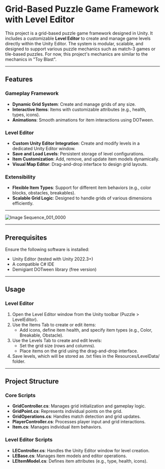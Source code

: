 # Grid-Based Puzzle Game Framework with Level Editor

This project is a grid-based puzzle game framework designed in Unity. It includes a customizable **Level Editor** to create and manage game levels directly within the Unity Editor. The system is modular, scalable, and designed to support various puzzle mechanics such as match-3 games or tile-based puzzles. For now, this project's mechanics are similar to the mechanics in "Toy Blast".

---

## Features

### Gameplay Framework
- **Dynamic Grid System**: Create and manage grids of any size.
- **Interactive Items**: Items with customizable attributes (e.g., health, types, icons).
- **Animations**: Smooth animations for item interactions using DOTween.

### Level Editor
- **Custom Unity Editor Integration**: Create and modify levels in a dedicated Unity Editor window.
- **Save and Load Levels**: Persistent storage of level configurations.
- **Item Customization**: Add, remove, and update item models dynamically.
- **Visual Map Editor**: Drag-and-drop interface to design grid layouts.

### Extensibility
- **Flexible Item Types**: Support for different item behaviors (e.g., color blocks, obstacles, breakables).
- **Scalable Grid Logic**: Designed to handle grids of various dimensions efficiently.

---

![Image Sequence_001_0000](https://github.com/user-attachments/assets/aff100ac-ff0b-42b5-91b7-9b7fbf8940c2)

---

## Prerequisites

Ensure the following software is installed:
- Unity Editor (tested with Unity 2022.3+)
- A compatible C# IDE
- Demigiant DOTween library (free version)

---

## Usage

### Level Editor
1. Open the Level Editor window from the Unity toolbar (Puzzle > LevelEditor).
2. Use the Items Tab to create or edit items:
   - Add icons, define item health, and specify item types (e.g., Color, Breakable, Obstacle).
3. Use the Levels Tab to create and edit levels:
   - Set the grid size (rows and columns).
   - Place items on the grid using the drag-and-drop interface.
4. Save levels, which will be stored as .txt files in the Resources/LevelData/ folder.

---

## Project Structure

### Core Scripts
- **GridController.cs**: Manages grid initialization and gameplay logic.
- **GridPoint.cs**: Represents individual points on the grid.
- **GridOperations.cs**: Handles match detection and grid updates.
- **PlayerController.cs**: Processes player input and grid interactions.
- **Item.cs**: Manages individual item behaviors.

### Level Editor Scripts
- **LEController.cs**: Handles the Unity Editor window for level creation.
- **LEBase.cs**: Manages item models and editor operations.
- **LEItemModel.cs**: Defines item attributes (e.g., type, health, icons).
